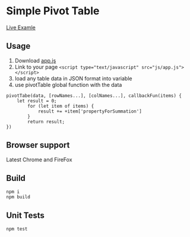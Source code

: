 # Simple Pivot Table

[Live Examle](https://chernomord.github.io/simplePivotTable/)

## Usage

1. Download [app.js](https://chernomord.github.io/simplePivotTable/js/app.js)
2. Link to your page `<script type="text/javascript" src="js/app.js"></script>`
3. load any table data in JSON format into variable
4. use pivotTable global function with the data
```
pivotTabe(data, [rowNames...], [colNames...], callbackFun(items) {
    let result = 0;
        for (let item of items) {
            result += +item['propertyForSummation']
        }
        return result;
})
```

## Browser support

Latest Chrome and FireFox

## Build

```
npm i
npm build
```

## Unit Tests

```
npm test
```
